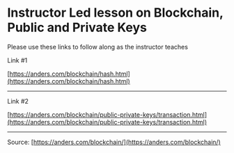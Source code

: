 # Instructor Led lesson on Blockchain, Public and Private Keys

Please use these links to follow along as the instructor teaches

Link \#1

[https://anders.com/blockchain/hash.html](https://anders.com/blockchain/hash.html)

---

Link \#2

[https://anders.com/blockchain/public-private-keys/transaction.html](https://anders.com/blockchain/public-private-keys/transaction.html)

---



Source: [https://anders.com/blockchain/](https://anders.com/blockchain/)

